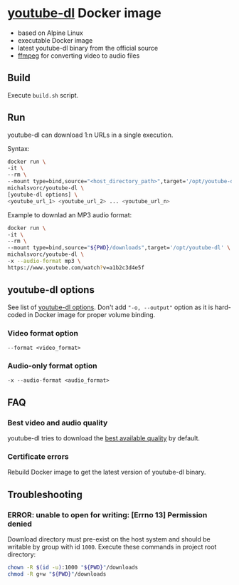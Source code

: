 # [youtube-dl](https://github.com/ytdl-org/youtube-dl) Docker image

- based on Alpine Linux
- executable Docker image
- latest youtube-dl binary from the official source
- [ffmpeg](https://ffmpeg.org/) for converting video to audio files

## Build

Execute `build.sh` script.

## Run

youtube-dl can download 1:n URLs in a single execution.

Syntax:
```bash
docker run \
-it \
--rm \
--mount type=bind,source="<host_directory_path>",target='/opt/youtube-dl' \
michalsvorc/youtube-dl \
[youtube-dl options] \
<youtube_url_1> <youtube_url_2> ... <youtube_url_n>
```

Example to downlad an MP3 audio format:
```bash
docker run \
-it \
--rm \
--mount type=bind,source="${PWD}/downloads",target='/opt/youtube-dl' \
michalsvorc/youtube-dl \
-x --audio-format mp3 \
https://www.youtube.com/watch?v=a1b2c3d4e5f
```

## youtube-dl options

See list of [youtube-dl options](https://github.com/ytdl-org/youtube-dl#options).
Don't add `"-o, --output"` option as it is hard-coded in Docker image for proper volume binding.

### Video format option

`--format <video_format>`

### Audio-only format option

`-x --audio-format <audio_format>`

## FAQ

### Best video and audio quality

youtube-dl tries to download the [best available quality](https://github.com/ytdl-org/youtube-dl#format-selection) by default.

### Certificate errors

Rebuild Docker image to get the latest version of youtube-dl binary.

## Troubleshooting

### ERROR: unable to open for writing: [Errno 13] Permission denied

Download directory must pre-exist on the host system and should be writable by group with id `1000`. Execute these commands in project root directory:
```bash
chown -R $(id -u):1000 "${PWD}"/downloads
chmod -R g+w "${PWD}"/downloads
```

